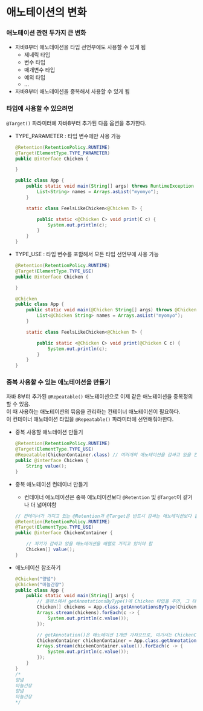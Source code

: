 # 애노테이션의 변화

### 애노테이션 관련 두가지 큰 변화
- 자바8부터 애노테이션을 타입 선언부에도 사용할 수 있게 됨
  - 제네릭 타입
  - 변수 타입
  - 매개변수 타입
  - 예외 타입
  - ...
- 자바8부터 애노테이션을 중복해서 사용할 수 있게 됨

### 타입에 사용할 수 있으려면
`@Target()` 파라미터에 자바8부터 추가된 다음 옵션을 추가한다.
- TYPE_PARAMETER : 타입 변수에만 사용 가능

  ```java
  @Retention(RetentionPolicy.RUNTIME)
  @Target(ElementType.TYPE_PARAMETER)
  public @interface Chicken {

  }

  public class App {
      public static void main(String[] args) throws RuntimeException {
          List<String> names = Arrays.asList("myomyo");
      }

      static class FeelsLikeChicken<@Chicken T> {

          public static <@Chicken C> void print(C c) {
              System.out.println(c);
          }
      }
  }
  ```

- TYPE_USE : 타입 변수를 포함해서 모든 타입 선언부에 사용 가능

  ```java
  @Retention(RetentionPolicy.RUNTIME)
  @Target(ElementType.TYPE_USE)
  public @interface Chicken {

  }
  
  @Chicken
  public class App {
      public static void main(@Chicken String[] args) throws @Chicken RuntimeException {
          List<@Chicken String> names = Arrays.asList("myomyo");
      }

      static class FeelsLikeChicken<@Chicken T> {

          public static <@Chicken C> void print(@Chicken C c) {
              System.out.println(c);
          }
      }
  }
  ```

### 중복 사용할 수 있는 애노테이션을 만들기
자바 8부터 추가된 `@Repeatable()` 애노테이션으로 이제 같은 애노테이션을 중복정의할 수 있음.<br>
이 때 사용하는 애노테이션의 묶음을 관리하는 컨테이너 애노테이션이 필요하다. <br>
이 컨테이너 애노테이션 타입을 `@Repeatable()` 파라미터에 선언해줘야한다.

- 중복 사용할 애노테이션 만들기

  ```java
  @Retention(RetentionPolicy.RUNTIME)
  @Target(ElementType.TYPE_USE)
  @Repeatable(ChickenContainer.class) // 여러개의 애노테이션을 감싸고 있을 컨테이너 애노테이션 타입을 선언해야 함
  public @interface Chicken {
      String value();
  }
  ```
- 중복 애노테이션 컨테이너 만들기
  - 컨테이너 애노테이션은 중복 애노테이션보다 `@Retention` 및 `@Target`이 같거나 더 넓어야함

  ```java
  // 컨테이너가 가지고 있는 @Retention과 @Target은 반드시 감싸는 애노테이션보다 같거나 더 넓어야함, 여기서는 Chicken보다 넓거나 같아야함
  @Retention(RetentionPolicy.RUNTIME)
  @Target(ElementType.TYPE_USE)
  public @interface ChickenContainer {

      // 자기가 감싸고 있을 애노테이션을 배열로 가지고 있어야 함
      Chicken[] value();
  }
  ```
  
- 애노테이션 참조하기

  ```java
  @Chicken("양념")
  @Chicken("마늘간장")
  public class App {
      public static void main(String[] args) {
          // 클래스에서 getAnnotationsByType()에 Chicken 타입을 주면, 그 타입에 해당하는 애노테이션을 배열로 다 가져옴
          Chicken[] chickens = App.class.getAnnotationsByType(Chicken.class);
          Arrays.stream(chickens).forEach(c -> {
              System.out.println(c.value());
          });

          // getAnnotation()은 애노테이션 1개만 가져오므로, 여기서는 ChickenContainer을 가져와서 감싸고 있는 값들을 전부 출력
          ChickenContainer chickenContainer = App.class.getAnnotation(ChickenContainer.class);
          Arrays.stream(chickenContainer.value()).forEach(c -> {
              System.out.println(c.value());
          });
      }
  }
  /*
  양념
  마늘간장
  양념
  마늘간장
  */
  ```
